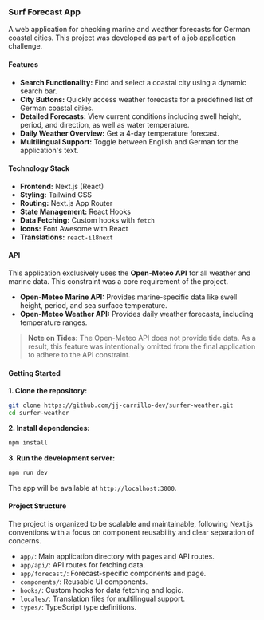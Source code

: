 ### **Surf Forecast App**

A web application for checking marine and weather forecasts for German coastal cities. This project was developed as part of a job application challenge.

#### **Features**

  - **Search Functionality:** Find and select a coastal city using a dynamic search bar.
  - **City Buttons:** Quickly access weather forecasts for a predefined list of German coastal cities.
  - **Detailed Forecasts:** View current conditions including swell height, period, and direction, as well as water temperature.
  - **Daily Weather Overview:** Get a 4-day temperature forecast.
  - **Multilingual Support:** Toggle between English and German for the application's text.

#### **Technology Stack**

  - **Frontend:** Next.js (React)
  - **Styling:** Tailwind CSS
  - **Routing:** Next.js App Router
  - **State Management:** React Hooks
  - **Data Fetching:** Custom hooks with `fetch`
  - **Icons:** Font Awesome with React
  - **Translations:** `react-i18next`

#### **API**

This application exclusively uses the **Open-Meteo API** for all weather and marine data. This constraint was a core requirement of the project.

  - **Open-Meteo Marine API:** Provides marine-specific data like swell height, period, and sea surface temperature.
  - **Open-Meteo Weather API:** Provides daily weather forecasts, including temperature ranges.

> **Note on Tides:** The Open-Meteo API does not provide tide data. As a result, this feature was intentionally omitted from the final application to adhere to the API constraint.

#### **Getting Started**

**1. Clone the repository:**

```bash
git clone https://github.com/jj-carrillo-dev/surfer-weather.git
cd surfer-weather
```

**2. Install dependencies:**

```bash
npm install
```

**3. Run the development server:**

```bash
npm run dev
```

The app will be available at `http://localhost:3000`.

#### **Project Structure**

The project is organized to be scalable and maintainable, following Next.js conventions with a focus on component reusability and clear separation of concerns.

  - `app/`: Main application directory with pages and API routes.
  - `app/api/`: API routes for fetching data.
  - `app/forecast/`: Forecast-specific components and page.
  - `components/`: Reusable UI components.
  - `hooks/`: Custom hooks for data fetching and logic.
  - `locales/`: Translation files for multilingual support.
  - `types/`: TypeScript type definitions.